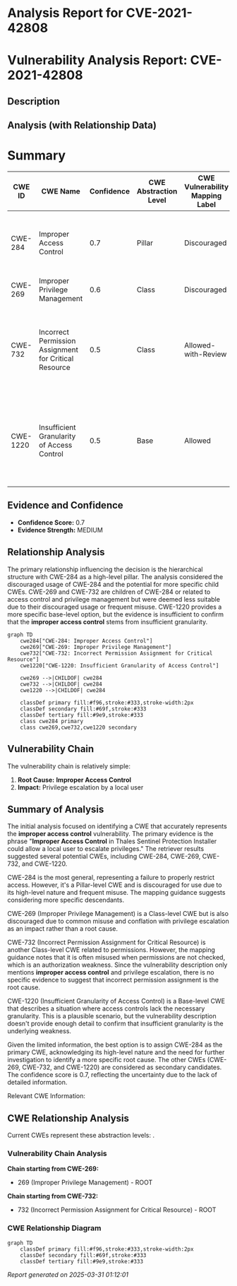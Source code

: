 # Analysis Report for CVE-2021-42808

# Vulnerability Analysis Report: CVE-2021-42808

## Description



## Analysis (with Relationship Data)

# Summary
| CWE ID | CWE Name | Confidence | CWE Abstraction Level | CWE Vulnerability Mapping Label | CWE-Vulnerability Mapping Notes |
|---|---|---|---|---|---|
| CWE-284 | Improper Access Control | 0.7 | Pillar | Discouraged | Frequent Misuse, Abstraction. Consider more specific descendants of CWE-284 |
| CWE-269 | Improper Privilege Management | 0.6 | Class | Discouraged | CWE-269 is commonly misused. |
| CWE-732 | Incorrect Permission Assignment for Critical Resource | 0.5 | Class | Allowed-with-Review | Often misused for vulnerabilities in which permissions are not checked, which is an authorization weakness |
| CWE-1220 | Insufficient Granularity of Access Control | 0.5 | Base | Allowed | The implemented access controls lack required granularity, which renders the control policy too broad |

## Evidence and Confidence

*   **Confidence Score:** 0.7
*   **Evidence Strength:** MEDIUM

## Relationship Analysis
The primary relationship influencing the decision is the hierarchical structure with CWE-284 as a high-level pillar. The analysis considered the discouraged usage of CWE-284 and the potential for more specific child CWEs. CWE-269 and CWE-732 are children of CWE-284 or related to access control and privilege management but were deemed less suitable due to their discouraged usage or frequent misuse. CWE-1220 provides a more specific base-level option, but the evidence is insufficient to confirm that the **improper access control** stems from insufficient granularity.

```mermaid
graph TD
    cwe284["CWE-284: Improper Access Control"]
    cwe269["CWE-269: Improper Privilege Management"]
    cwe732["CWE-732: Incorrect Permission Assignment for Critical Resource"]
    cwe1220["CWE-1220: Insufficient Granularity of Access Control"]

    cwe269 -->|CHILDOF| cwe284
    cwe732 -->|CHILDOF| cwe284
    cwe1220 -->|CHILDOF| cwe284
    
    classDef primary fill:#f96,stroke:#333,stroke-width:2px
    classDef secondary fill:#69f,stroke:#333
    classDef tertiary fill:#9e9,stroke:#333
    class cwe284 primary
    class cwe269,cwe732,cwe1220 secondary
```

## Vulnerability Chain
The vulnerability chain is relatively simple:
  1. **Root Cause:** **Improper Access Control**
  2. **Impact:** Privilege escalation by a local user

## Summary of Analysis
The initial analysis focused on identifying a CWE that accurately represents the **improper access control** vulnerability. The primary evidence is the phrase "**Improper Access Control** in Thales Sentinel Protection Installer could allow a local user to escalate privileges." The retriever results suggested several potential CWEs, including CWE-284, CWE-269, CWE-732, and CWE-1220.

CWE-284 is the most general, representing a failure to properly restrict access. However, it's a Pillar-level CWE and is discouraged for use due to its high-level nature and frequent misuse. The mapping guidance suggests considering more specific descendants.

CWE-269 (Improper Privilege Management) is a Class-level CWE but is also discouraged due to common misuse and conflation with privilege escalation as an impact rather than a root cause.

CWE-732 (Incorrect Permission Assignment for Critical Resource) is another Class-level CWE related to permissions. However, the mapping guidance notes that it is often misused when permissions are not checked, which is an authorization weakness. Since the vulnerability description only mentions **improper access control** and privilege escalation, there is no specific evidence to suggest that incorrect permission assignment is the root cause.

CWE-1220 (Insufficient Granularity of Access Control) is a Base-level CWE that describes a situation where access controls lack the necessary granularity. This is a plausible scenario, but the vulnerability description doesn't provide enough detail to confirm that insufficient granularity is the underlying weakness.

Given the limited information, the best option is to assign CWE-284 as the primary CWE, acknowledging its high-level nature and the need for further investigation to identify a more specific root cause. The other CWEs (CWE-269, CWE-732, and CWE-1220) are considered as secondary candidates. The confidence score is 0.7, reflecting the uncertainty due to the lack of detailed information.

Relevant CWE Information:


## CWE Relationship Analysis

Current CWEs represent these abstraction levels: .


### Vulnerability Chain Analysis

**Chain starting from CWE-269:**
- 269 (Improper Privilege Management) - ROOT


**Chain starting from CWE-732:**
- 732 (Incorrect Permission Assignment for Critical Resource) - ROOT



### CWE Relationship Diagram

```mermaid
graph TD
    classDef primary fill:#f96,stroke:#333,stroke-width:2px
    classDef secondary fill:#69f,stroke:#333
    classDef tertiary fill:#9e9,stroke:#333
```



*Report generated on 2025-03-31 01:12:01*
